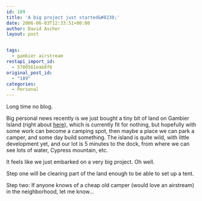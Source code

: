 ```yaml
---
id: 189
title: 'A big project just started&#8230;'
date: 2006-06-03T12:33:51+00:00
author: David Ascher
layout: post


tags:
  - gambier airstream
restapi_import_id:
  - 5780561eab8f6
original_post_id:
  - "189"
categories:
  - Personal
---
```

Long time no blog.

Big personal news recently is we just bought a tiny bit of land on Gambier Island (right about [here](http://tinyurl.com/rcvlj)), which is currently fit for nothing, but hopefully with some work can become a camping spot, then maybe a place we can park a camper, and some day build something. The island is quite wild, with little development yet, and our lot is 5 minutes to the dock, from where we can see lots of water, Cypress mountain, etc.

It feels like we just embarked on a very big project. Oh well.

Step one will be clearing part of the land enough to be able to set up a tent.

Step two: If anyone knows of a cheap old camper (would love an airstream) in the neighborhood, let me know&#8230;